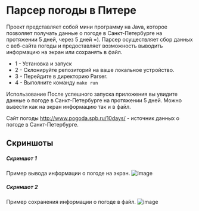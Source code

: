 # Парсер погоды в Питере
Проект представляет собой мини программу на Java, которое позволяет получать данные о погоде в Санкт-Петербурге на протяжении 5 дней, через 5 дней =). Парсер осуществляет сбор данных с веб-сайта погоды и предоставляет возможность выводить информацию на экран или сохранять в файл.

* 1 - Установка и запуск
* 2 - Склонируйте репозиторий на ваше локальное устройство.
* 3 - Перейдите в директорию Parser.
* 4 - Выполните команду ``` make run ```

Использование
После успешного запуска приложения вы увидите данные о погоде в Санкт-Петербурге на протяжении 5 дней. Можно вывести как на экран информацию так и в файл.

Сайт погоды http://www.pogoda.spb.ru/10days/ - источник данных о погоде в Санкт-Петербурге.

## Скриншоты
##### Скриншот 1
Пример вывода информации о погоде на экран.
![image](https://github.com/Gu-Master/PetProject1-parsing-/assets/81862060/1ee6828b-1629-4d4e-b986-1fa2172fd7c6)

##### Скриншот 2
Пример сохранения информации о погоде в файл.
![image](https://github.com/Gu-Master/PetProject1-parsing-/assets/81862060/b1be86a1-c6d5-40dd-85fd-4ad97c4dbee3)
